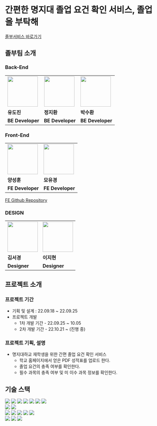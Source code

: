 # 간편한 명지대 졸업 요건 확인 서비스, 졸업을 부탁해

[졸부서비스 바로가기](https://mju-graduate.com)

## 졸부팀 소개

### Back-End

<table>
  <tr>
    <td>
        <a href="https://github.com/dojinyou">
            <img src="https://avatars.githubusercontent.com/u/61923768?v=4" width="100px" />
        </a>
    </td>
    <td>
        <a href="https://github.com/JEONG-JIHWAN">
            <img src="https://avatars.githubusercontent.com/u/64758861?v=4" width="100px" />
        </a>
    </td>
    <td>
        <a href="https://github.com/5uhwann">
            <img src="https://avatars.githubusercontent.com/u/106325839?v=4" width="100px" />
        </a>
    </td>
  </tr>
  <tr>
    <td><b>유도진</b></td>
    <td><b>정지환</b></td>
    <td><b>박수환</b></td>
  </tr>
  <tr>
    <td><b>BE Developer</b></td>
    <td><b>BE Developer</b></td>
    <td><b>BE Developer</b></td>
  </tr>
</table>

### Front-End

<table>
  <tr>
    <td>
        <a href="https://github.com/seonghunYang">
            <img src="https://avatars.githubusercontent.com/u/52571252?v=4" width="100px" />
        </a>
    </td>
    <td>
        <a href="https://github.com/2020-nug">
            <img src="https://avatars.githubusercontent.com/u/75975946?v=4" width="100px" />
        </a>
    </td>
  </tr>
  <tr>
    <td><b>양성훈</b></td>
    <td><b>모유경</b></td>
  </tr>
  <tr>
    <td><b>FE Developer</b></td>
    <td><b>FE Developer</b></td>
  </tr>
</table>

[FE Github Repository](https://github.com/Myongji-Graduate/MyongjiGraduate-FE)


### DESIGN

<table>
  <tr>
    <td>
        <a href="#">
            <img src="https://camo.githubusercontent.com/4e3069fa8743b35d376ed87bb5800efd484ecd7948cd79e239d350832c0b8513/68747470733a2f2f63612e736c61636b2d656467652e636f6d2f543033533756323955504a2d55303352583132455350332d3836613131633736633064322d353132" width="100px" />
        </a>
    </td>
    <td>
        <a href="#">
            <img src="https://avatars.githubusercontent.com/u/75975946?v=4" width="100px" />
        </a>
    </td>
  </tr>
  <tr>
    <td><b>김서경</b></td>
    <td><b>이지현</b></td>
  </tr>
  <tr>
    <td><b>Designer</b></td>
    <td><b>Designer</b></td>
  </tr>
</table>



##  프로젝트 소개
### 프로젝트 기간

- 기획 및 설계 : 22.09.18 ~ 22.09.25
- 프로젝트 개발
  - 1차 개발 기간 - 22.09.25 ~ 10.05
  - 2차 개발 기간 - 22.10.21 ~ (진행 중)

### 프로젝트 기획, 설명
- 명지대하교 재학생을 위한 간편 졸업 요건 확인 서비스
    - 학교 홈페이지에서 얻은 PDF 성적표를 업로드 한다.
    - 졸업 요건의 충족 여부를 확인한다.
    - 필수 과목의 충족 여부 및 미 이수 과목 정보를 확인한다.

## 기술 스택
<div align=left>
<img src="https://img.shields.io/badge/java 11-007396?style=for-the-badge&logo=java&logoColor=white">
<img src="https://img.shields.io/badge/springboot 2.7.4-6DB33F?style=for-the-badge&logo=springboot&logoColor=white">
<img src="https://img.shields.io/badge/spring security-6DB33F?style=for-the-badge&logo=springsecurity&logoColor=white">
<img src="https://img.shields.io/badge/spring data jpa-6DB33F?style=for-the-badge&logo=spring&logoColor=white">
<img src="https://img.shields.io/badge/gradle-02303A?style=for-the-badge&logo=gradle&logoColor=white">
<img src="https://img.shields.io/badge/junit5-25A162?style=for-the-badge&logo=junit5&logoColor=white">
<img src="https://img.shields.io/badge/testcontainers-2496ED?style=for-the-badge&logo=docker&logoColor=white">

<br>

<img src="https://img.shields.io/badge/mysql 8.0-4479A1?style=for-the-badge&logo=mysql&logoColor=white">
<img src="https://img.shields.io/badge/RestDocs-8CA1AF?style=for-the-badge&logo=readthedocs&logoColor=white">

<br>

<img src="https://img.shields.io/badge/nginx-009639?style=for-the-badge&logo=nginx&logoColor=white">
<img src="https://img.shields.io/badge/amazon aws-232F3E?style=for-the-badge&logo=amazonaws&logoColor=white">
<img src="https://img.shields.io/badge/github actions-2088FF?style=for-the-badge&logo=githubactions&logoColor=white">
<img src="https://img.shields.io/badge/sonarqube-4E9BCD?style=for-the-badge&logo=sonarqube&logoColor=white">
<img src="https://img.shields.io/badge/codecov-F01F7A?style=for-the-badge&logo=Codecov&logoColor=white">
<br>

<img src="https://img.shields.io/badge/github-181717?style=for-the-badge&logo=github&logoColor=white">
<img src="https://img.shields.io/badge/git-F05032?style=for-the-badge&logo=git&logoColor=white">
<img src="https://img.shields.io/badge/notion-000000?style=for-the-badge&logo=notion&logoColor=white">
</div>
